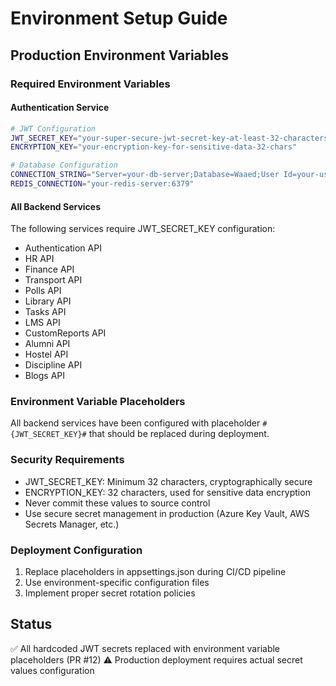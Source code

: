 # Environment Setup Guide

## Production Environment Variables

### Required Environment Variables

#### Authentication Service
```bash
# JWT Configuration
JWT_SECRET_KEY="your-super-secure-jwt-secret-key-at-least-32-characters-long"
ENCRYPTION_KEY="your-encryption-key-for-sensitive-data-32-chars"

# Database Configuration
CONNECTION_STRING="Server=your-db-server;Database=Waaed;User Id=your-user;Password=your-password;TrustServerCertificate=true;"
REDIS_CONNECTION="your-redis-server:6379"
```

#### All Backend Services
The following services require JWT_SECRET_KEY configuration:
- Authentication API
- HR API
- Finance API
- Transport API
- Polls API
- Library API
- Tasks API
- LMS API
- CustomReports API
- Alumni API
- Hostel API
- Discipline API
- Blogs API

### Environment Variable Placeholders
All backend services have been configured with placeholder `#{JWT_SECRET_KEY}#` that should be replaced during deployment.

### Security Requirements
- JWT_SECRET_KEY: Minimum 32 characters, cryptographically secure
- ENCRYPTION_KEY: 32 characters, used for sensitive data encryption
- Never commit these values to source control
- Use secure secret management in production (Azure Key Vault, AWS Secrets Manager, etc.)

### Deployment Configuration
1. Replace placeholders in appsettings.json during CI/CD pipeline
2. Use environment-specific configuration files
3. Implement proper secret rotation policies

## Status
✅ All hardcoded JWT secrets replaced with environment variable placeholders (PR #12)
⚠️ Production deployment requires actual secret values configuration
